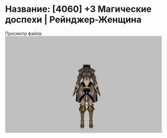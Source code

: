 # Название: [4060] +3 Магические доспехи | Рейнджер-Женщина

Просмотр файла:
![p030002.png](p030002.png)